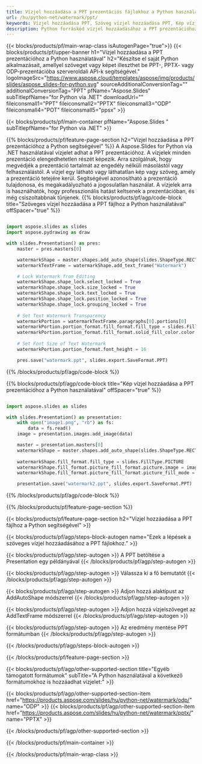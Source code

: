 ```yaml
---
title: Vízjel hozzáadása a PPT prezentációs fájlokhoz a Python használatával
url: /hu/python-net/watermark/ppt/
keywords: Vízjel hozzáadása PPT, Szöveg vízjel hozzáadása PPT, Kép vízjel hozzáadása PPT
description: Python forráskód vízjel hozzáadásához a PPT prezentációhoz.
---
```


{{< blocks/products/pf/main-wrap-class isAutogenPage="true">}}
{{< blocks/products/pf/upper-banner h1="Vízjel hozzáadása a PPT prezentációhoz a Python használatával" h2="Készítse el saját Python alkalmazásait, amellyel szöveget vagy képet illeszthet be PPT-, PPTX- vagy ODP-prezentációba szerveroldali API-k segítségével." logoImageSrc="https://www.aspose.cloud/templates/aspose/img/products/slides/aspose_slides-for-python.svg" sourceAdditionalConversionTag="" additionalConversionTag="PPT" pfName="Aspose.Slides" subTitlepfName="for Python via .NET" downloadUrl="" fileiconsmall1="PPT" fileiconsmall2="PPTX" fileiconsmall3="ODP" fileiconsmall4="POT" fileiconsmall5="ppsx" >}}

{{< blocks/products/pf/main-container pfName="Aspose.Slides " subTitlepfName="for Python via .NET" >}}

{{% blocks/products/pf/feature-page-section  h2="Vízjel hozzáadása a PPT prezentációhoz a Python segítségével" %}}
A Aspose.Slides for Python via .NET használatával vízjelet adhat a PPT prezentációhoz. A vízjelek minden prezentáció elengedhetetlen részét képezik. Arra szolgálnak, hogy megvédjék a prezentáció tartalmát az engedély nélküli másolástól vagy felhasználástól. A vízjel egy látható vagy láthatatlan kép vagy szöveg, amely a prezentáció tetejére kerül. Segítségével azonosítható a prezentáció tulajdonosa, és megakadályozható a jogosulatlan használat. A vízjelek arra is használhatók, hogy professzionális hatást keltsenek a prezentációban, és még csiszoltabbnak tűnjenek. 
{{% blocks/products/pf/agp/code-block title="Szöveges vízjel hozzáadása a PPT fájlhoz a Python használatával" offSpacer="true" %}}

```py

import aspose.slides as slides
import aspose.pydrawing as draw

with slides.Presentation() as pres:
    master = pres.masters[0]

    watermarkShape = master.shapes.add_auto_shape(slides.ShapeType.RECTANGLE, 0, 0, 100, 100)
    watermarkTextFrame = watermarkShape.add_text_frame("Watermark")

    # Lock Watermark from Editing
    watermarkShape.shape_lock.select_locked = True
    watermarkShape.shape_lock.size_locked = True
    watermarkShape.shape_lock.text_locked = True
    watermarkShape.shape_lock.position_locked = True
    watermarkShape.shape_lock.grouping_locked = True
    
    # Set Text Watermark Transparency
    watermarkPortion = watermarkTextFrame.paragraphs[0].portions[0]
    watermarkPortion.portion_format.fill_format.fill_type = slides.FillType.SOLID
    watermarkPortion.portion_format.fill_format.solid_fill_color.color = draw.Color.from_argb(150, 200, 200, 200)
    
    # Set Font Size of Text Watermark
    watermarkPortion.portion_format.font_height = 16

    pres.save("watermark.ppt", slides.export.SaveFormat.PPT)
```

{{% /blocks/products/pf/agp/code-block %}}

{{% blocks/products/pf/agp/code-block title="Kép vízjel hozzáadása a PPT prezentációhoz a Python használatával" offSpacer="true" %}}

```py

import aspose.slides as slides

with slides.Presentation() as presentation:
    with open("image1.png", "rb") as fs:
        data = fs.read()
    image = presentation.images.add_image(data)

    master = presentation.masters[0]
    watermarkShape = master.shapes.add_auto_shape(slides.ShapeType.RECTANGLE, 0, 0, image.width, image.height)
    
    watermarkShape.fill_format.fill_type = slides.FillType.PICTURE
    watermarkShape.fill_format.picture_fill_format.picture.image = image
    watermarkShape.fill_format.picture_fill_format.picture_fill_mode = slides.PictureFillMode.STRETCH

    presentation.save("watermark2.ppt", slides.export.SaveFormat.PPT)
```

{{% /blocks/products/pf/agp/code-block %}}

{{% /blocks/products/pf/feature-page-section %}}

{{< blocks/products/pf/feature-page-section  h2="Vízjel hozzáadása a PPT fájlhoz a Python segítségével" >}}

{{< blocks/products/pf/agp/steps-block-autogen name="Ezek a lépések a szöveges vízjel hozzáadásához a PPT fájlokhoz." >}}

{{< blocks/products/pf/agp/step-autogen >}}
A PPT betöltése a Presentation egy példányával
{{< /blocks/products/pf/agp/step-autogen >}}

{{< blocks/products/pf/agp/step-autogen >}}
Válassza ki a fő bemutatót
{{< /blocks/products/pf/agp/step-autogen >}}

{{< blocks/products/pf/agp/step-autogen >}}
Adjon hozzá alaktípust az AddAutoShape módszerrel
{{< /blocks/products/pf/agp/step-autogen >}}

{{< blocks/products/pf/agp/step-autogen >}}
Adjon hozzá vízjelszöveget az AddTextFrame módszerrel
{{< /blocks/products/pf/agp/step-autogen >}}

{{< blocks/products/pf/agp/step-autogen >}}
Az eredmény mentése PPT formátumban
{{< /blocks/products/pf/agp/step-autogen >}}

{{< /blocks/products/pf/agp/steps-block-autogen >}}

{{< /blocks/products/pf/feature-page-section >}}

{{< blocks/products/pf/agp/other-supported-section title="Egyéb támogatott formátumok" subTitle="A Python használatával a következő formátumokhoz is hozzáadhat vízjelet:" >}}

{{< blocks/products/pf/agp/other-supported-section-item href="https://products.aspose.com/slides/hu/python-net/watermark/odp/" name="ODP" >}}
{{< blocks/products/pf/agp/other-supported-section-item href="https://products.aspose.com/slides/hu/python-net/watermark/pptx/" name="PPTX" >}}


{{< /blocks/products/pf/agp/other-supported-section >}}

{{< /blocks/products/pf/main-container >}}
    
{{< /blocks/products/pf/main-wrap-class >}}
